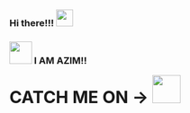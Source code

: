 ### Hi there!!!  <img src="https://i.pinimg.com/originals/7f/d4/1a/7fd41abad4871706f9ab7940cfc0234a.gif" width="30px">
### <img src="https://emoji.gg/assets/emoji/3454_MP5.gif" width="40px"> I AM AZIM!! 

<b style="font-size:30px;">CATCH ME ON -> </b><a href="https://www.youtube.com/channel/UCiO64wCoqdvReHcCD0W4aLg" target="_blank"><img src="https://th.bing.com/th/id/Rc2560c9ab8d538a2b5a4b6c7abcb3e57?rik=DVojAbw1WlCW%2fw&riu=http%3a%2f%2fcdn.playbuzz.com%2fcdn%2fa238efce-f6b5-4ecc-a643-a158acb79cf0%2fa933b5d4-5971-437d-86ca-c069ca8145e2.gif&ehk=QumUE3LhrQ5jep%2frd3Y5Sd2VUQo9ewPEbsTagVv9gAs%3d&risl=1&pid=ImgRaw" width="50px"> </a>
</br>
<!-- ![YouTube Channel Subscribers](https://img.shields.io/youtube/channel/subscribers/UCiO64wCoqdvReHcCD0W4aLg?label=Amazing%20people&style=social) -->
<!--
**Azim-js/Azim-js** is a ✨ _special_ ✨ repository because its `README.md` (this file) appears on your GitHub profile.

Here are some ideas to get you started:

- 🔭 I’m currently working on ...
- 🌱 I’m currently learning ...
- 👯 I’m looking to collaborate on ...
- 🤔 I’m looking for help with ...
- 💬 Ask me about ...
- 📫 How to reach me: ...
- 😄 Pronouns: ...
- ⚡ Fun fact: ...
-->
